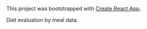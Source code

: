 This project was bootstrapped with [Create React App](https://github.com/facebook/create-react-app).

Diet evaluation by meal data.
